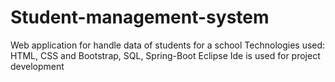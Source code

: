 # Student-management-system
Web application for handle data of students for a school
Technologies used: HTML, CSS and Bootstrap, SQL, Spring-Boot
Eclipse Ide is used for project development
